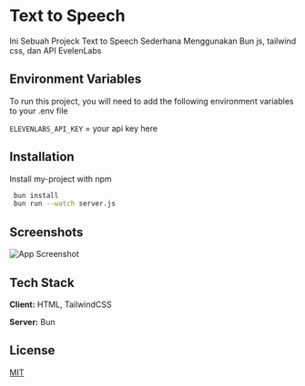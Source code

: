 
# Text to Speech

Ini Sebuah Projeck Text to Speech Sederhana Menggunakan Bun js, tailwind css, dan API EvelenLabs


## Environment Variables

To run this project, you will need to add the following environment variables to your .env file

`ELEVENLABS_API_KEY` = your api key here

## Installation

Install my-project with npm

```bash
 bun install
 bun run --watch server.js

```


## Screenshots

![App Screenshot](https://github.com/user-attachments/assets/6acca6ea-5709-49f7-b4d7-0c3a1633c995)



## Tech Stack

**Client:** HTML, TailwindCSS

**Server:** Bun


## License

[MIT](https://choosealicense.com/licenses/mit/)



    
